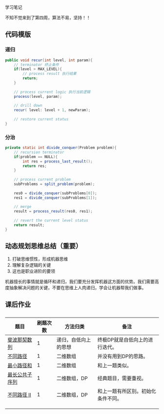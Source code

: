 学习笔记

不知不觉来到了第四周，算法不易，坚持！！

## 代码模版

### 递归

```java
public void recur(int level, int param){
	// terminator 终止条件
    if(level > MAX_LEVEL){
        // process result 执行结果
        return;
    }
    
    // process current logic 执行当前逻辑
    process(level, param);
    
    // drill down
    recur( level: level + 1, newParam);
    
    // restore current status
}
```

### 分治

```java
private static int divide_conquer(Problem problem){
    // recursion terminator
	if(problem == NULL){
        int res = process_last_result();
        return res;
    }
    
    // process current problem
    subProblems = split_problem(problem);
    
    res0 = divide_conquer(subProblems[0]);
    res1 = divide_conquer(subProblems[1]);
    
    // merge
    result = process_result(res0, res1);
    
    // revert the current level status
    return result;
}
```

## 动态规划思维总结（重要）

1. 打破思维惯性，形成机器思维
2. 理解复杂逻辑的关键
3. 这也是职业进阶的要领

机器擅长的事情就是循环和递归，我们要充分发挥机器这方面的优势。我们需要高度抽象解决问题的关键，不要在思维上人肉递归，学会让机器帮我们做事。

## 课后作业

## 

| 题目                                                         | 刷题次数 | 方法归类             | 备注                               |
| ------------------------------------------------------------ | -------- | -------------------- | ---------------------------------- |
| [斐波那契数列](https://leetcode-cn.com/problems/fei-bo-na-qi-shu-lie-lcof/) | 1        | 递归，自低向上的思想 | 终极DP就是自低向上的进行迭代。     |
| [不同路径](https://leetcode-cn.com/problems/unique-paths/)   | 1        | 二维数组             | 并没有用到DP的思路。               |
| [最小路径和](https://leetcode-cn.com/problems/minimum-path-sum/) | 1        | 二维数组             | 和上一题类似。                     |
| [最长公共子序列](https://leetcode-cn.com/problems/longest-common-subsequence/) | 1        | 二维数组，DP         | 经典题目，需要重视。               |
| [不同路径 II](https://leetcode-cn.com/problems/unique-paths-ii/) | 1        | 二维数组，DP         | 和上一题有所区别。初始化条件不同。 |
|                                                              |          |                      |                                    |
|                                                              |          |                      |                                    |
|                                                              |          |                      |                                    |